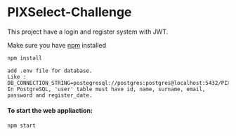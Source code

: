 ﻿# PIXSelect-Challenge

This project have a login and register system with JWT.

Make sure you have [npm](https://nodejs.org/en/) installed

```sh
npm install
```
```
add .env file for database. 
Like : DB_CONNECTION_STRING=postegresql://postgres:postgres@localhost:5432/PIXSelect
In PostgreSQL, 'user' table must have id, name, surname, email, password and register_date.

```

#### To start the web appliaction:
```sh
npm start
```
